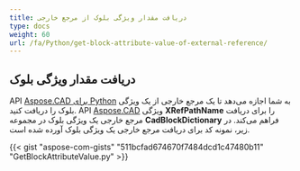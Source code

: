 ```yaml
---
title: دریافت مقدار ویژگی بلوک از مرجع خارجی
type: docs
weight: 60
url: /fa/Python/get-block-attribute-value-of-external-reference/
---
```


## **دریافت مقدار ویژگی بلوک**

API [Aspose.CAD برای Python](/fa/cad/python/) به شما اجازه می‌دهد تا یک مرجع خارجی از یک ویژگی بلوک را دریافت کنید. API [Aspose.CAD](https://products.aspose.com/cad/python/) ویژگی **XRefPathName** را برای دریافت مرجع خارجی یک ویژگی بلوک در مجموعه **CadBlockDictionary** فراهم می‌کند. در زیر، نمونه کد برای دریافت مرجع خارجی یک ویژگی بلوک آورده شده است.

{{< gist "aspose-com-gists" "511bcfad674670f7484dcd1c47480b11" "GetBlockAttributeValue.py" >}}
